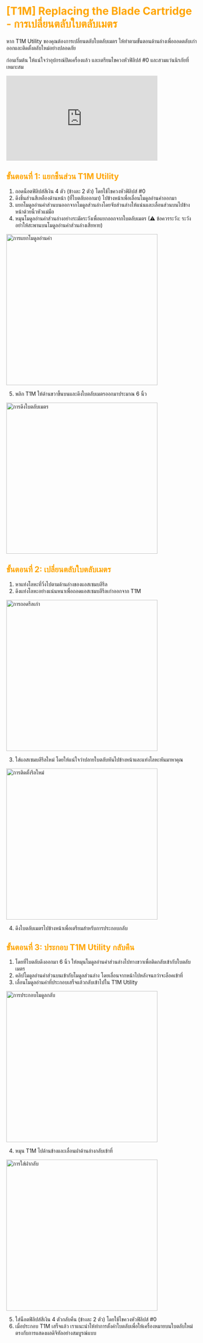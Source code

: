 # <span style="color: orange">[T1M] Replacing the Blade Cartridge - การเปลี่ยนตลับใบตลับเมตร</span>

หาก T1M Utility ของคุณต้องการเปลี่ยนตลับใบตลับเมตร ให้ทำตามขั้นตอนด้านล่างเพื่อถอดตลับเก่าออกและติดตั้งตลับใหม่อย่างปลอดภัย

ก่อนเริ่มต้น ให้แน่ใจว่าอุปกรณ์ปิดเครื่องแล้ว และเตรียมไขควงหัวฟิลิปส์ #0 และสวมแว่นนิรภัยที่เหมาะสม

<iframe width="400" height="225" src="https://youtu.be/n24xsvN4WRQ" frameborder="0" allowfullscreen></iframe>

## <span style="color: orange">ขั้นตอนที่ 1: แยกชิ้นส่วน T1M Utility</span>

1. ถอดน็อตฟิลิปส์สีเงิน 4 ตัว (ข้างละ 2 ตัว) โดยใช้ไขควงหัวฟิลิปส์ #0
2. ดึงชิ้นส่วนสีเหลืองด้านหน้า (ที่ใบตลับออกมา) ไปข้างหน้าเพื่อเลื่อนโมดูลอ่านค่าออกมา
3. แยกโมดูลอ่านค่าส่วนบนออกจากโมดูลส่วนล่างโดยจับส่วนล่างให้แน่นและเลื่อนส่วนบนไปข้างหน้าด้วยนิ้วหัวแม่มือ
4. หมุนโมดูลอ่านค่าส่วนล่างอย่างระมัดระวังเพื่อแยกออกจากใบตลับเมตร (⚠ ข้อควรระวัง: ระวังอย่าให้สะพานบนโมดูลอ่านค่าส่วนล่างเสียหาย)

<img src="https://support.reekon.tools/hc/article_attachments/38091738230548" alt="การแยกโมดูลอ่านค่า" width="400">

5. พลิก T1M ให้ด้านขวาขึ้นบนและดึงใบตลับเมตรออกมาประมาณ 6 นิ้ว

<img src="https://support.reekon.tools/hc/article_attachments/38091738232468" alt="การดึงใบตลับเมตร" width="400">

## <span style="color: orange">ขั้นตอนที่ 2: เปลี่ยนตลับใบตลับเมตร</span>

1. หาแท่งโลหะที่วิ่งไปตามด้านล่างของแอสเซมบลีรีล
2. ดึงแท่งโลหะอย่างแน่นหนาเพื่อถอดแอสเซมบลีรีลเก่าออกจาก T1M

<img src="https://support.reekon.tools/hc/article_attachments/38091723354644" alt="การถอดรีลเก่า" width="400">

3. ใส่แอสเซมบลีรีลใหม่ โดยให้แน่ใจว่าปลายใบตลับหันไปข้างหน้าและแท่งโลหะหันมาหาคุณ

<img src="https://support.reekon.tools/hc/article_attachments/38091738235284" alt="การติดตั้งรีลใหม่" width="400">

4. ดึงใบตลับเมตรไปข้างหน้าเพื่อเตรียมสำหรับการประกอบกลับ

## <span style="color: orange">ขั้นตอนที่ 3: ประกอบ T1M Utility กลับคืน</span>

1. โดยที่ใบตลับดึงออกมา 6 นิ้ว ให้หมุนโมดูลอ่านค่าส่วนล่างไปทางขวาเพื่อติดกลับเข้ากับใบตลับเมตร
2. คลิปโมดูลอ่านค่าส่วนบนเข้ากับโมดูลส่วนล่าง โดยเลื่อนจากหน้าไปหลังจนกว่าจะล็อคเข้าที่
3. เลื่อนโมดูลอ่านค่าที่ประกอบเสร็จแล้วกลับเข้าไปใน T1M Utility

<img src="https://support.reekon.tools/hc/article_attachments/38091738237460" alt="การประกอบโมดูลกลับ" width="400">

4. หมุน T1M ไปด้านข้างและเลื่อนฝาด้านล่างกลับเข้าที่

<img src="https://support.reekon.tools/hc/article_attachments/38091723358996" alt="การใส่ฝากลับ" width="400">

5. ใส่น็อตฟิลิปส์สีเงิน 4 ตัวกลับคืน (ข้างละ 2 ตัว) โดยใช้ไขควงหัวฟิลิปส์ #0
6. เมื่อประกอบ T1M เสร็จแล้ว เราแนะนำให้ทำการตั้งค่าใบตลับเพื่อให้เครื่องหมายบนใบตลับใหม่ตรงกับการแสดงผลดิจิทัลอย่างสมบูรณ์แบบ
